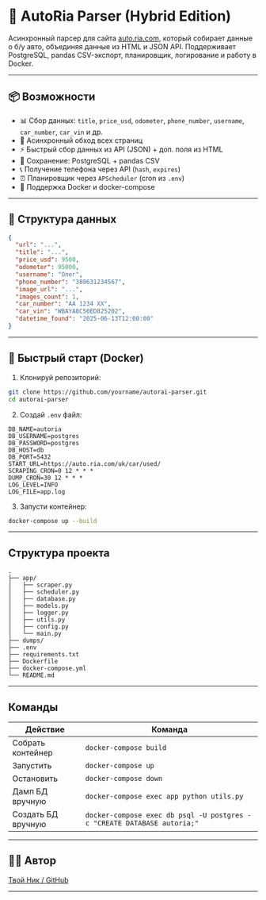 # 🚗 AutoRia Parser (Hybrid Edition)

Асинхронный парсер для сайта [auto.ria.com](https://auto.ria.com), который собирает данные о б/у авто, объединяя данные из HTML и JSON API. Поддерживает PostgreSQL, pandas CSV-экспорт, планировщик, логирование и работу в Docker.

---

## 📦 Возможности

- 📊 Сбор данных: `title`, `price_usd`, `odometer`, `phone_number`, `username`, `car_number`, `car_vin` и др.
- 🔄 Асинхронный обход всех страниц
- ⚡ Быстрый сбор данных из API (JSON) + доп. поля из HTML
- 📁 Сохранение: PostgreSQL + pandas CSV
- 📞 Получение телефона через API (`hash`, `expires`)
- ⏰ Планировщик через `APScheduler` (cron из `.env`)
- 🐳 Поддержка Docker и docker-compose

---

## 🧬 Структура данных

```json
{
  "url": "...",
  "title": "...",
  "price_usd": 9500,
  "odometer": 95000,
  "username": "Олег",
  "phone_number": "380631234567",
  "image_url": "...",
  "images_count": 1,
  "car_number": "AA 1234 XX",
  "car_vin": "WBAYA8C50ED825202",
  "datetime_found": "2025-06-13T12:00:00"
}
```

---

## 🚀 Быстрый старт (Docker)

1. Клонируй репозиторий:

```bash
git clone https://github.com/yourname/autorai-parser.git
cd autorai-parser
```

2. Создай `.env` файл:

```env
DB_NAME=autoria
DB_USERNAME=postgres
DB_PASSWORD=postgres
DB_HOST=db
DB_PORT=5432
START_URL=https://auto.ria.com/uk/car/used/
SCRAPING_CRON=0 12 * * *
DUMP_CRON=30 12 * * *
LOG_LEVEL=INFO
LOG_FILE=app.log
```

3. Запусти контейнер:

```bash
docker-compose up --build
```

---

##  Структура проекта

```
.
├── app/
│   ├── scraper.py
│   ├── scheduler.py
│   ├── database.py
│   ├── models.py
│   ├── logger.py
│   ├── utils.py
│   ├── config.py
│   └── main.py
├── dumps/
├── .env
├── requirements.txt
├── Dockerfile
├── docker-compose.yml
└── README.md
```

---



##  Команды

| Действие           | Команда                                                     |
|--------------------|-------------------------------------------------------------|
| Собрать контейнер  | `docker-compose build`                                      |
| Запустить          | `docker-compose up`                                         |
| Остановить         | `docker-compose down`                                       |
| Дамп БД вручную    | `docker-compose exec app python utils.py`                  |
| Создать БД вручную | `docker-compose exec db psql -U postgres -c "CREATE DATABASE autoria;"` |

---

## 🧑‍💻 Автор

[Твой Ник / GitHub](https://github.com/yourname)

---



